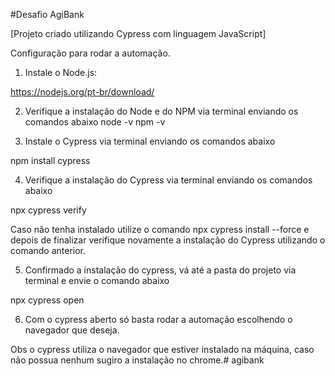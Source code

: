 #Desafio AgiBank

[Projeto criado utilizando Cypress com linguagem JavaScript]

Configuração para rodar a automação.

1. Instale o Node.js:

https://nodejs.org/pt-br/download/

2. Verifique a instalação do Node e do NPM via terminal enviando os comandos abaixo
node -v
npm -v

3. Instale o Cypress via terminal enviando os comandos abaixo

npm install cypress

4. Verifique a instalação do Cypress via terminal enviando os comandos abaixo

npx cypress verify

Caso não tenha instalado utilize o comando npx cypress install --force e depois de finalizar verifique novamente a instalação do Cypress utilizando o comando anterior.

5. Confirmado a instalação do cypress, vá até a pasta do projeto via terminal e envie o comando abaixo

npx cypress open

6. Com o cypress aberto só basta rodar a automação escolhendo o navegador que deseja.
 

Obs o cypress utiliza o navegador que estiver instalado na máquina, caso não possua nenhum sugiro a instalação no chrome.# agibank
